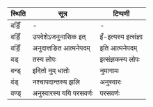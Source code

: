 | स्थिति | सूत्र | टिप्पणी |
| ----- | ------- | ------ |
| वडिँ॒ | - | - |
| वडिँ॒ | उपदेशेऽजनुनासिक इत् | इँ-इत्यस्य इत्संज्ञा |
| वडिँ॒ | अनुदात्तङित आत्मनेपदम् | इति आत्मनेपदम् |
| वड् | तस्य लोपः | इत्संज्ञकस्य लोपः |
| वन्ड् | इदितो नुम् धातोः | नुमागामः |
| वंड् | नश्चापदान्तस्य झलि | अनुस्वारः |
| वण्ड् | अनुस्वारस्य ययि परसवर्णः | परसवर्णः |
